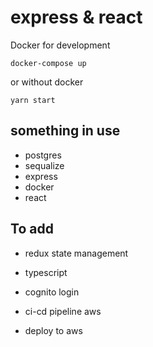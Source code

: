 # express & react

Docker for development

```
docker-compose up
```

or without docker

```
yarn start
```

## something in use

-   postgres
-   sequalize
-   express
-   docker
-   react

## To add

-   redux state management
-   typescript

-   cognito login
-   ci-cd pipeline aws
-   deploy to aws
